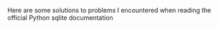 Here are some solutions to problems I encountered when reading the official Python sqlite documentation
